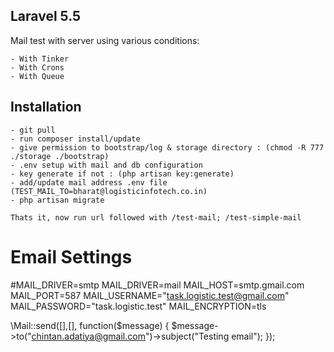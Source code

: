 ## Laravel 5.5

Mail test with server using various conditions:

    - With Tinker
    - With Crons
    - With Queue

## Installation

    - git pull
    - run composer install/update
    - give permission to bootstrap/log & storage directory : (chmod -R 777 ./storage ./bootstrap)
    - .env setup with mail and db configuration
    - key generate if not : (php artisan key:generate)
    - add/update mail address .env file (TEST_MAIL_TO=bharat@logisticinfotech.co.in)
    - php artisan migrate

    Thats it, now run url followed with /test-mail; /test-simple-mail



# Email Settings

#MAIL_DRIVER=smtp
MAIL_DRIVER=mail
MAIL_HOST=smtp.gmail.com
MAIL_PORT=587
MAIL_USERNAME="task.logistic.test@gmail.com"
MAIL_PASSWORD="task.logistic.test"
MAIL_ENCRYPTION=tls

\Mail::send([],[], function($message) { $message->to("chintan.adatiya@gmail.com")->subject("Testing email"); });